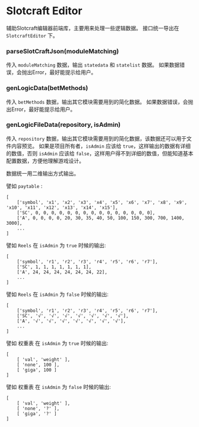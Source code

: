 # Slotcraft Editor

辅助Slotcraft编辑器前端库，主要用来处理一些逻辑数据。
接口统一导出在 `SlotcraftEditor` 下。

### parseSlotCraftJson(moduleMatching)
传入 `moduleMatching` 数据，输出 `statedata` 和 `statelist` 数据。
如果数据错误，会抛出Error，最好能提示给用户。

### genLogicData(betMethods)
传入 `betMethods` 数据，输出其它模块需要用到的简化数据。
如果数据错误，会抛出Error，最好能提示给用户。

### genLogicFileData(repository, isAdmin)
传入 `repository` 数据，输出其它模块需要用到的简化数据，该数据还可以用于文件内容预览。
如果是项目所有者，`isAdmin` 应该给 `true`，这样输出的数据有详细的数值，否则 `isAdmin` 应该给 `false`，这样用户得不到详细的数值，但能知道基本配置数据，方便他理解游戏设计。

数据统一用二维输出方式输出。

譬如 `paytable` :

```
[
    ['symbol', 'x1', 'x2', 'x3', 'x4', 'x5', 'x6', 'x7', 'x8', 'x9', 'x10', 'x11', 'x12', 'x13', 'x14', 'x15'],
    ['SC', 0, 0, 0, 0, 0, 0, 0, 0, 0, 0, 0, 0, 0, 0, 0],
    ['A', 0, 0, 0, 0, 20, 30, 35, 40, 50, 100, 150, 300, 700, 1400, 3000],
    ...
]
```

譬如 `Reels` 在 `isAdmin` 为 `true` 时候的输出:

```
[
    ['symbol', 'r1', 'r2', 'r3', 'r4', 'r5', 'r6', 'r7'],
    ['SC', 1, 1, 1, 1, 1, 1, 1],
    ['A', 24, 24, 24, 24, 24, 24, 22],
    ...
]
```    

譬如 `Reels` 在 `isAdmin` 为 `false` 时候的输出:

```
[
    ['symbol', 'r1', 'r2', 'r3', 'r4', 'r5', 'r6', 'r7'],
    ['SC', '√', '√', '√', '√', '√', '√', '√'],
    ['A', '√', '√', '√', '√', '√', '√', '√'],
    ...
]
```

譬如 权重表 在 `isAdmin` 为 `true` 时候的输出:

```
[
    [ 'val', 'weight' ], 
    [ 'none', 100 ], 
    [ 'giga', 100 ] 
]
```    

譬如 权重表 在 `isAdmin` 为 `false` 时候的输出:

```
[ 
    [ 'val', 'weight' ], 
    [ 'none', '?' ], 
    [ 'giga', '?' ] 
]
```


